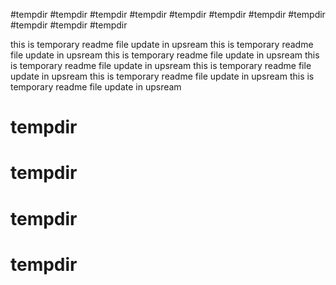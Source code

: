 #tempdir
#tempdir
#tempdir
#tempdir
#tempdir
#tempdir
#tempdir
#tempdir
#tempdir
#tempdir
#tempdir

this is temporary readme file update in upsream
this is temporary readme file update in upsream
this is temporary readme file update in upsream
this is temporary readme file update in upsream
this is temporary readme file update in upsream
this is temporary readme file update in upsream
this is temporary readme file update in upsream
# tempdir
# tempdir
# tempdir
# tempdir
